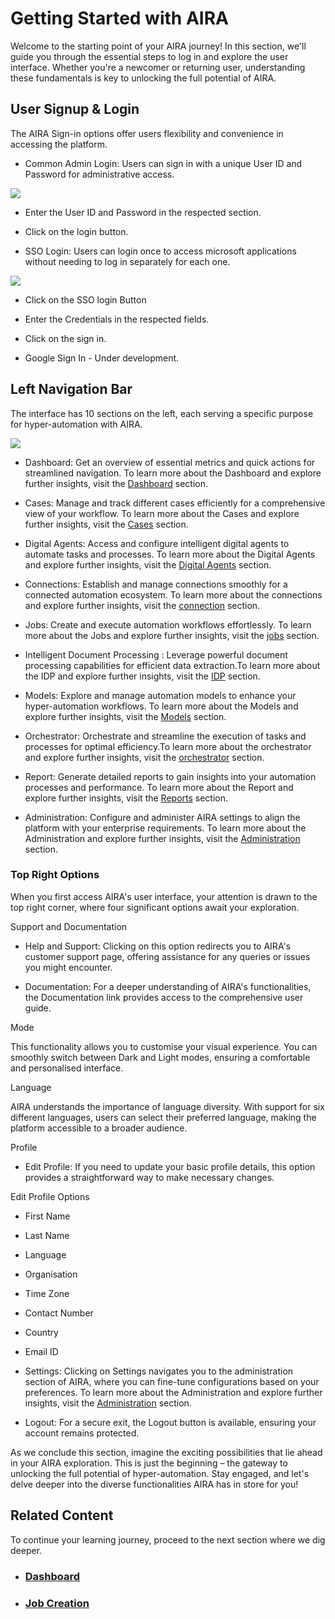 
# Getting Started with AIRA

Welcome to the starting point of your AIRA journey! In this section, we'll guide you through the essential steps to log in and explore the user interface. Whether you're a newcomer or returning user, understanding these fundamentals is key to unlocking the full potential of AIRA.

## User Signup & Login

The AIRA Sign-in options offer users flexibility and convenience in accessing the platform.

  

-   Common Admin Login: Users can sign in with a unique User ID and Password for administrative access.
    

  

![](https://lh7-us.googleusercontent.com/vGBZL2okrBRPuinEobSkM3ZL-3ytR3FcyeEd5zW9F_uj_0p0GDLKPIgcBeN2HZSjim_rZBi2B7aiY4d1h6v1qLQAWXcXz3BFh_7NBOKLTJYEmymxBli79Ur0-8tkMfqtNATjDeCrwRDWVqZHHMbOpfg)

  

-   Enter the User ID and Password in the respected section.
    
-   Click on the login button.
    

  

-   SSO Login: Users can login once to access microsoft applications without needing to log in separately for each one.
    

  

![](https://lh7-us.googleusercontent.com/tSNQcpAG6H75sUv5pFLHdqTB8mvxWa6rACctTGfjVafDe6qRIBGSRNOU3I_o5rswXmTdjDcPp7B3NkKCFhEIB1NODoiFUnqU1qzAXjro58bYKa5NLP5r47cT3B62yz0WCmmOlWwbCJdD8YVx61O9h_U)

  

-   Click on the SSO login Button
    
-   Enter the Credentials in the respected fields.
    
-   Click on the sign in.
    

  

-   Google Sign In - Under development.
    

## Left Navigation Bar

The interface has 10 sections on the left, each serving a specific purpose for hyper-automation with AIRA.

  

![](https://lh7-us.googleusercontent.com/ndg27PD0N1D_iMI2Nl5BATJN-WsDFWsVD2AphoROSN-1FKndOqJKCvXhys8h2yr_xttAiDJn1ThW8gPx2XXOOMiwhG30l1iyesTFicAXDbtW1QSBCZzMYpN1ok95I633qku_9ZlQoq9Q6cIMPRY_wsw)

  

-   Dashboard: Get an overview of essential metrics and quick actions for streamlined navigation. To learn more about the Dashboard and explore further insights, visit the [Dashboard](https://docs.google.com/document/d/1C_womCQeEq9z-2owsdru9jQadOf8T0Am3giQdrc4UBM/edit?usp=sharing) section.
    
-   Cases: Manage and track different cases efficiently for a comprehensive view of your workflow. To learn more about the Cases and explore further insights, visit the [Cases](https://docs.google.com/document/d/1-mubzLjcDIU7CPJeWaZ6Z6OJQR1-pmNkuv9osp-ICjg/edit?usp=sharing) section.
    
-   Digital Agents: Access and configure intelligent digital agents to automate tasks and processes. To learn more about the Digital Agents and explore further insights, visit the [Digital Agents](https://docs.google.com/document/d/1RlJ5YCCXvarsDfKuWImxXGMqp-kszTQ3lA-luC5674k/edit?usp=sharing) section.
    
-   Connections: Establish and manage connections smoothly for a connected automation ecosystem. To learn more about the connections and explore further insights, visit the [connection](https://docs.google.com/document/d/1vnOYQ_jgKVfA_1jhQ8Q1n4fQfGFLuqKapjw9527aDA0/edit?usp=sharing) section.
    
-   Jobs: Create and execute automation workflows effortlessly. To learn more about the Jobs and explore further insights, visit the [jobs](https://docs.google.com/document/d/1TDjdIR0_1kyKsvbCdnYDIkbvIbkmHRl0twNVKhVu1rM/edit?usp=sharing) section.
    
-   Intelligent Document Processing : Leverage powerful document processing capabilities for efficient data extraction.To learn more about the IDP and explore further insights, visit the [IDP](https://docs.google.com/document/d/1DfjMaXw4YhJw1x7SadbS7UYl5Gt5BQJ4xAILOPKJ65M/edit?usp=sharing) section.
    
-   Models: Explore and manage automation models to enhance your hyper-automation workflows. To learn more about the Models and explore further insights, visit the [Models](https://docs.google.com/document/d/1F6OuMuxcDLYWINeE1GCLuT1Gb9YgOGZhnX6J5-EG4tQ/edit?usp=sharing) section.
    
-   Orchestrator: Orchestrate and streamline the execution of tasks and processes for optimal efficiency.To learn more about the orchestrator and explore further insights, visit the [orchestrator](https://docs.google.com/document/d/1MnsZoVrH4-61q7irE6YOoB6N3_7S6UzO9B7bX67ttIs/edit?usp=sharing) section.
    
-   Report: Generate detailed reports to gain insights into your automation processes and performance. To learn more about the Report and explore further insights, visit the [Reports](https://docs.google.com/document/d/1U3r83BpoxqhwoqmtW2tc5dPwWUf9W_RryymNXoCHwOg/edit?usp=sharing) section.
    
-   Administration: Configure and administer AIRA settings to align the platform with your enterprise requirements. To learn more about the Administration and explore further insights, visit the [Administration](https://docs.google.com/document/d/1iyUnmwReMSTN0byJDAMmDqW4FsE1PXFCZNUupduc_NU/edit?usp=sharing) section.
    

### Top Right Options

When you first access AIRA's user interface, your attention is drawn to the top right corner, where four significant options await your exploration.

  
  
  

Support and Documentation

-   Help and Support: Clicking on this option redirects you to AIRA's customer support page, offering assistance for any queries or issues you might encounter.
    
-   Documentation: For a deeper understanding of AIRA's functionalities, the Documentation link provides access to the comprehensive user guide.
    

  

Mode

This functionality allows you to customise your visual experience. You can smoothly switch between Dark and Light modes, ensuring a comfortable and personalised interface.

  

Language

AIRA understands the importance of language diversity. With support for six different languages, users can select their preferred language, making the platform accessible to a broader audience.

  

Profile

-   Edit Profile: If you need to update your basic profile details, this option provides a straightforward way to make necessary changes.
    

  

Edit Profile Options

-   First Name
    
-   Last Name
    
-   Language
    
-   Organisation
    
-   Time Zone
    
-   Contact Number
    
-   Country
    
-   Email ID
    

  

-   Settings: Clicking on Settings navigates you to the administration section of AIRA, where you can fine-tune configurations based on your preferences. To learn more about the Administration and explore further insights, visit the [Administration](https://docs.google.com/document/d/1iyUnmwReMSTN0byJDAMmDqW4FsE1PXFCZNUupduc_NU/edit?usp=sharing) section.
    
-   Logout: For a secure exit, the Logout button is available, ensuring your account remains protected.
    

  

As we conclude this section, imagine the exciting possibilities that lie ahead in your AIRA exploration. This is just the beginning – the gateway to unlocking the full potential of hyper-automation. Stay engaged, and let's delve deeper into the diverse functionalities AIRA has in store for you!

## Related Content

To continue your learning journey, proceed to the next section where we dig deeper.

-   ### [Dashboard](https://docs.google.com/document/d/1C_womCQeEq9z-2owsdru9jQadOf8T0Am3giQdrc4UBM/edit?usp=drive_link)
    
-   ### [Job Creation](https://docs.google.com/document/d/1TDjdIR0_1kyKsvbCdnYDIkbvIbkmHRl0twNVKhVu1rM/edit?usp=drive_link)
